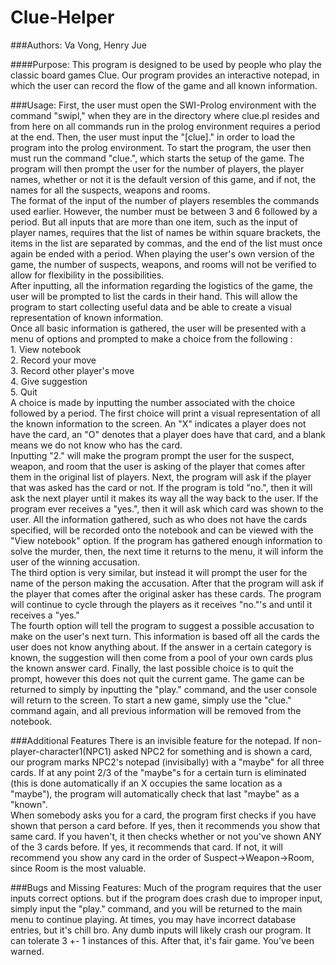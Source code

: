 # Clue-Helper
###Authors: Va Vong, Henry Jue  

####Purpose:
    This program is designed to be used by people who play the classic board games Clue. Our program provides an interactive notepad, in which the user can record the flow of the game and all known information.  
  
###Usage:
    First, the user must open the SWI-Prolog environment with the command "swipl," when they are in the directory where clue.pl resides and from here on all commands run in the prolog environment requires a period at the end. Then, the user must input the "[clue]." in order to load the program into the prolog environment. To start the program, the user then must run the command "clue.", which starts the setup of the game. The program will then prompt the user for the number of players, the player names, whether or not it is the default version of this game, and if not, the names for all the suspects, weapons and rooms.  
    The format of the input of the number of players resembles the commands used earlier. However, the number must be between 3 and 6 followed by a period. But all inputs that are more than one item, such as the input of player names, requires that the list of names be within square brackets, the items in the list are separated by commas, and the end of the list must once again be ended with a period. When playing the user's own version of the game, the number of suspects, weapons, and rooms will not be verified to allow for flexibility in the possibilities.  
    After inputting, all the information regarding the logistics of the game, the user will be prompted to list the cards in their hand. This will allow the program to start collecting useful data and be able to create a visual representation of known information.  
    Once all basic information is gathered, the user will be presented with a menu of options and prompted to make a choice from the following :  
        1. View notebook  
        2. Record your move  
        3. Record other player's move  
        4. Give suggestion  
        5. Quit  
    A choice is made by inputting the number associated with the choice followed by a period. The first choice will print a visual representation of all the known information to the screen. An "X" indicates a player does not have the card, an "O" denotes that a player does have that card, and a blank means we do not know who has the card.  
    Inputting "2." will make the program prompt the user for the suspect, weapon, and room that the user is asking of the player that comes after them in the original list of players. Next, the program will ask if the player that was asked has the card or not. If the program is told "no.", then it will ask the next player until it makes its way all the way back to the user. If the program ever receives a "yes.", then it will ask which card was shown to the user. All the information gathered, such as who does not have the cards specified, will be recorded onto the notebook and can be viewed with the "View notebook" option.  If the program has gathered enough information to solve the murder, then, the next time it returns to the menu, it will inform the user of the winning accusation.  
    The third option is very similar, but instead it will prompt the user for the name of the person making the accusation. After that the program will ask if the player that comes after the original asker has these cards. The program will continue to cycle through the players as it receives "no."'s and until it receives a "yes."  
    The fourth option will tell the program to suggest a possible accusation to make on the user's next turn. This information is based off all the cards the user does not know anything about. If the answer in a certain category is known, the suggestion will then come from a pool of your own cards plus the known answer card.
    Finally, the last possible choice is to quit the prompt, however this does not quit the current game. The game can be returned to simply by inputting the "play." command, and the user console will return to the screen. To start a new game, simply use the "clue." command again, and all previous information will be removed from the notebook.  

###Additional Features
    There is an invisible feature for the notepad. If non-player-character1(NPC1) asked NPC2 for something and is shown a card, our program marks NPC2's notepad (invisibally) with a "maybe" for all three cards. If at any point 2/3 of the "maybe"s for a certain turn is eliminated (this is done automatically if an X occupies the same location as a "maybe"), the program will automatically check that last "maybe" as a "known".      
    When somebody asks you for a card, the program first checks if you have shown that person a card before. If yes, then it recommends you show that same card. If you haven't, it then checks whether or not you've shown ANY of the 3 cards before. If yes, it recommends that card. If not, it will recommend you show any card in the order of Suspect->Weapon->Room, since Room is the most valuable.  
  
###Bugs and Missing Features:
    Much of the program requires that the user inputs correct options. but if the program does crash due to improper input, simply input the "play." command, and you will be returned to the main menu to continue playing. At times, you may have incorrect database entries, but it's chill bro.
    Any dumb inputs will likely crash our program. It can tolerate 3 +- 1 instances of this. After that, it's fair game. You've been warned.
